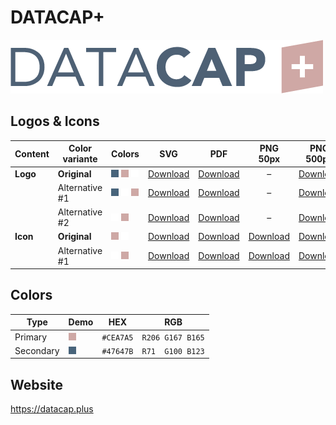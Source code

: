 # DATACAP+

![DATACAP+ Logo](datacap-plus-logo-original-500px.png)

## Logos & Icons

| Content  | Color variante | Colors                           | SVG                         | PDF                         |           PNG 50px            | PNG 500px                      | PNG 1000px                      |
| -------- | -------------- | -------------------------------- | --------------------------- | --------------------------- | :---------------------------: | ------------------------------ | ------------------------------- |
| **Logo** | **Original**   | ![Secondary] ![Primary] ![White] | [Download][LogoOriginalSVG] | [Download][LogoOriginalPDF] |               –               | [Download][LogoOriginalPNG500] | [Download][LogoOriginalPNG1000] |
|          | Alternative #1 | ![Secondary] ![White] ![Primary] | [Download][LogoAlt1SVG]     | [Download][LogoAlt1PDF]     |               –               | [Download][LogoAlt1PNG500]     | [Download][LogoAlt1PNG1000]     |
|          | Alternative #2 | ![White] ![Primary]              | [Download][LogoAlt2SVG]     | [Download][LogoAlt2PDF]     |               –               | [Download][LogoAlt2PNG500]     | [Download][LogoAlt2PNG1000]     |
| **Icon** | **Original**   | ![Primary] ![White]              | [Download][IconOriginalSVG] | [Download][IconOriginalPDF] | [Download][IconOriginalPNG50] | [Download][IconOriginalPNG500] | [Download][IconOriginalPNG1000] |
|          | Alternative #1 | ![White] ![Primary]              | [Download][IconAlt1SVG]     | [Download][IconAlt1PDF]     |   [Download][IconAlt1PNG50]   | [Download][IconAlt1PNG500]     | [Download][IconAlt1PNG1000]     |

## Colors

| Type      | Demo         | HEX       | RGB              |
| --------- | ------------ | --------- | ---------------- |
| Primary   | ![Primary]   | `#CEA7A5` | `R206 G167 B165` |
| Secondary | ![Secondary] | `#47647B` | `R71  G100 B123` |

[Primary]: ../colors/CEA7A5.png
[Secondary]: ../colors/47647B.png
[White]: ../colors/FFFFFF.png

[LogoOriginalSVG]: datacap-plus-logo-original.svg
[LogoOriginalPDF]: datacap-plus-logo-original.pdf
[LogoOriginalPNG500]: datacap-plus-logo-original-500px.png
[LogoOriginalPNG1000]: datacap-plus-logo-original-1000px.png
[LogoAlt1SVG]: datacap-plus-logo-alt1.svg
[LogoAlt1PDF]: datacap-plus-logo-alt1.pdf
[LogoAlt1PNG500]: datacap-plus-logo-alt1-500px.png
[LogoAlt1PNG1000]: datacap-plus-logo-alt1-1000px.png
[LogoAlt2SVG]: datacap-plus-logo-alt2.svg
[LogoAlt2PDF]: datacap-plus-logo-alt2.pdf
[LogoAlt2PNG500]: datacap-plus-logo-alt2-500px.png
[LogoAlt2PNG1000]: datacap-plus-logo-alt2-1000px.png

[IconOriginalSVG]: datacap-plus-icon-original.svg
[IconOriginalPDF]: datacap-plus-icon-original.pdf
[IconOriginalPNG50]: datacap-plus-icon-original-50px.png
[IconOriginalPNG500]: datacap-plus-icon-original-500px.png
[IconOriginalPNG1000]: datacap-plus-icon-original-1000px.png
[IconAlt1SVG]: datacap-plus-icon-alt1.svg
[IconAlt1PDF]: datacap-plus-icon-alt1.pdf
[IconAlt1PNG50]: datacap-plus-icon-alt1-50px.png
[IconAlt1PNG500]: datacap-plus-icon-alt1-500px.png
[IconAlt1PNG1000]: datacap-plus-icon-alt1-1000px.png

## Website

<https://datacap.plus>
